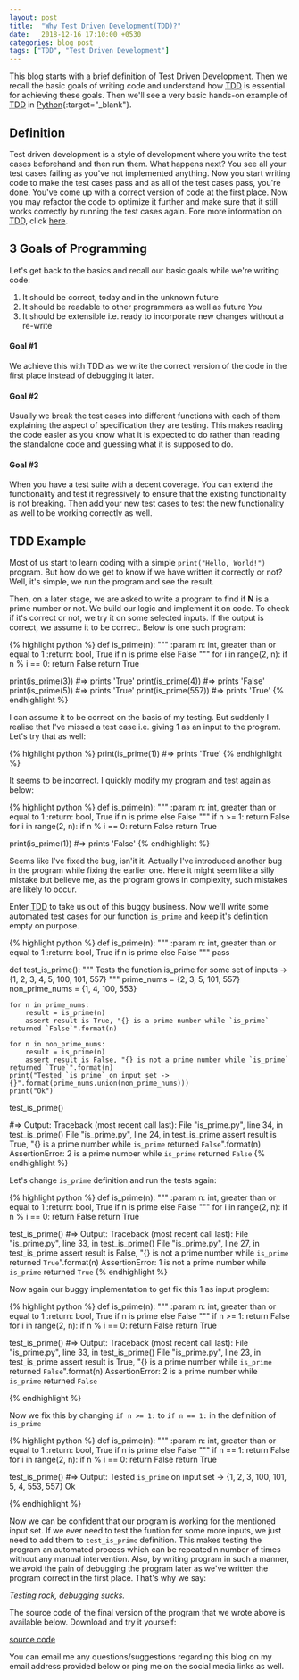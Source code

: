 ```yaml
---
layout: post
title:  "Why Test Driven Development(TDD)?"
date:   2018-12-16 17:10:00 +0530
categories: blog post
tags: ["TDD", "Test Driven Development"]
---
```

This blog starts with a brief definition of Test Driven Development.
Then we recall the basic goals of writing code and understand how <abbr title="Test Driven Development">TDD</abbr> 
is essential for achieving these goals. Then we'll see a very basic hands-on example of <abbr title="Test Driven Development">TDD</abbr>
in [Python](https://en.wikipedia.org/wiki/Python_(programming_language)){:target="_blank"}.

<h2>Definition</h2>

<p>
Test driven development is a style of development where you write the test cases beforehand and then run them.
What happens next? You see all your test cases failing as you've not implemented anything. Now you start
writing code to make the test cases pass and as all of the test cases pass, you're done. You've
come up with a correct version of code at the first place. Now you may refactor the code to optimize
it further and make sure that it still works correctly by running the test cases again. Fore more
information on <abbr title="Test Driven Development">TDD</abbr>, click
<a href="https://en.wikipedia.org/wiki/Test-driven_development" target="_blank">here</a>.
</p>

<h2>3 Goals of Programming</h2>


Let's get back to the basics and recall our basic goals while we're writing code:
1. It should be correct, today and in the unknown future
2. It should be readable to other programmers as well as future *You*
3. It should be extensible i.e. ready to incorporate new changes without a re-write


<h4> Goal #1</h4>

<p>
We achieve this with TDD as we write the correct version of the code in the first place instead of debugging it later.
</p>

<h4> Goal #2</h4>
Usually we break the test cases into different functions with each of them explaining the aspect of
specification they are testing. This makes reading the code easier as you know what it is expected to do
rather than reading the standalone code and guessing what it is supposed to do.
<p>
</p>

<h4> Goal #3</h4>

<p>
When you have a test suite with a decent coverage. You can extend the functionality and test it regressively
to ensure that the existing functionality is not breaking. Then add your new test cases to
test the new functionality as well to be working correctly as well.
</p>

<h2> TDD Example </h2>

<p>
Most of us start to learn coding with a simple <code>print("Hello, World!")</code> program. But how do we get to know if we have
written it correctly or not? Well, it's simple, we run the program and see the result.
</p>
<p>
Then, on a later stage, we are asked to write a program to find if <b>N</b> is a prime number or not.
We build our logic and implement it on code. To check if it's correct or not, we try it on some selected inputs.
If the output is correct, we assume it to be correct. Below is one such program:
</p>

{% highlight python %}
def is_prime(n):
    """
    :param n: int, greater than or equal to 1
    :return: bool, True if n is prime else False
    """
    for i in range(2, n):
        if n % i == 0:
            return False
    return True

print(is_prime(3))
#=> prints 'True'
print(is_prime(4))
#=> prints 'False'
print(is_prime(5))
#=> prints 'True'
print(is_prime(557))
#=> prints 'True'
{% endhighlight %}

<p>
I can assume it to be correct on the basis of my testing. But suddenly I realise that I've missed a test case 
i.e. giving 1 as an input to the program. Let's try that as well:
</p>

{% highlight python %}
print(is_prime(1))
#=> prints 'True'
{% endhighlight %}

<p>
It seems to be incorrect. I quickly modify my program and test again as below:
</p>

{% highlight python %}
def is_prime(n):
    """
    :param n: int, greater than or equal to 1
    :return: bool, True if n is prime else False
    """
    if n >= 1:
        return False
    for i in range(2, n):
        if n % i == 0:
            return False
    return True

print(is_prime(1))
#=> prints 'False'
{% endhighlight %}

<p>
Seems like I've fixed the bug, isn'it it. Actually I've introduced another bug in the program while fixing 
the earlier one. Here it might seem like a silly mistake but believe me, as the program grows in complexity,
such mistakes are likely to occur.
</p>

<p>
Enter <abbr title="Test Driven Development">TDD</abbr> to take us out of this buggy business.
Now we'll write some automated test cases for our function <code>is_prime</code> and keep it's 
definition empty on purpose.
</p>

{% highlight python %}
def is_prime(n):
    """
    :param n: int, greater than or equal to 1
    :return: bool, True if n is prime else False
    """
    pass


def test_is_prime():
    """
    Tests the function is_prime for some set of inputs -> {1, 2, 3, 4, 5, 100, 101, 557}
    """
    prime_nums = {2, 3, 5, 101, 557}
    non_prime_nums = {1, 4, 100, 553}

    for n in prime_nums:
        result = is_prime(n)
        assert result is True, "{} is a prime number while `is_prime` returned `False`".format(n)

    for n in non_prime_nums:
        result = is_prime(n)
        assert result is False, "{} is not a prime number while `is_prime` returned `True`".format(n)
    print("Tested `is_prime` on input set -> {}".format(prime_nums.union(non_prime_nums)))
    print("Ok")

test_is_prime()

#=> Output:
Traceback (most recent call last):
  File "is_prime.py", line 34, in <module>
    test_is_prime()
  File "is_prime.py", line 24, in test_is_prime
    assert result is True, "{} is a prime number while `is_prime` returned `False`".format(n)
AssertionError: 2 is a prime number while `is_prime` returned `False`
{% endhighlight %}

<p>
Let's change <code>is_prime</code> definition and run the tests again:
</p>

{% highlight python %}
def is_prime(n):
    """
    :param n: int, greater than or equal to 1
    :return: bool, True if n is prime else False
    """
    for i in range(2, n):
        if n % i == 0:
            return False
    return True

test_is_prime()
#=> Output:
Traceback (most recent call last):
  File "is_prime.py", line 33, in <module>
    test_is_prime()
  File "is_prime.py", line 27, in test_is_prime
    assert result is False, "{} is not a prime number while `is_prime` returned `True`".format(n)
AssertionError: 1 is not a prime number while `is_prime` returned `True`
{% endhighlight %}


<p>
Now again our buggy implementation to get fix this 1 as input proglem:
</p>

{% highlight python %}
def is_prime(n):
    """
    :param n: int, greater than or equal to 1
    :return: bool, True if n is prime else False
    """
    if n >= 1:
        return False
    for i in range(2, n):
        if n % i == 0:
            return False
    return True

test_is_prime()
#=> Output:
Traceback (most recent call last):
  File "is_prime.py", line 33, in <module>
    test_is_prime()
  File "is_prime.py", line 23, in test_is_prime
    assert result is True, "{} is a prime number while `is_prime` returned `False`".format(n)
AssertionError: 2 is a prime number while `is_prime` returned `False`

{% endhighlight %}


<p>
Now we fix this by changing <code>if n >= 1:</code> to <code>if n == 1:</code> in the definition of
<code>is_prime</code>
</p>

{% highlight python %}
def is_prime(n):
    """
    :param n: int, greater than or equal to 1
    :return: bool, True if n is prime else False
    """
    if n == 1:
        return False
    for i in range(2, n):
        if n % i == 0:
            return False
    return True

test_is_prime()
#=> Output:
Tested `is_prime` on input set -> {1, 2, 3, 100, 101, 5, 4, 553, 557}
Ok

{% endhighlight %}

<p>
Now we can be confident that our program is working for the mentioned input set. If we ever need to 
test the funtion for some more inputs, we just need to add them to <code>test_is_prime</code>
definition. This makes testing the program an automated process which can be repeated n number of
times without any manual intervention. Also, by writing program in such a manner, we avoid the 
pain of debugging the program later as we've written the program correct in the first place.
That's why we say:
</p>

<em>Testing rock, debugging sucks.</em>

<p>
The source code of the final version of the program that we wrote above is available below. Download and try it yourself:
</p>

[source code](/assets/scripts/is_prime.py)

You can email me any questions/suggestions regarding this blog on my email address provided below or ping me on
the social media links as well.
